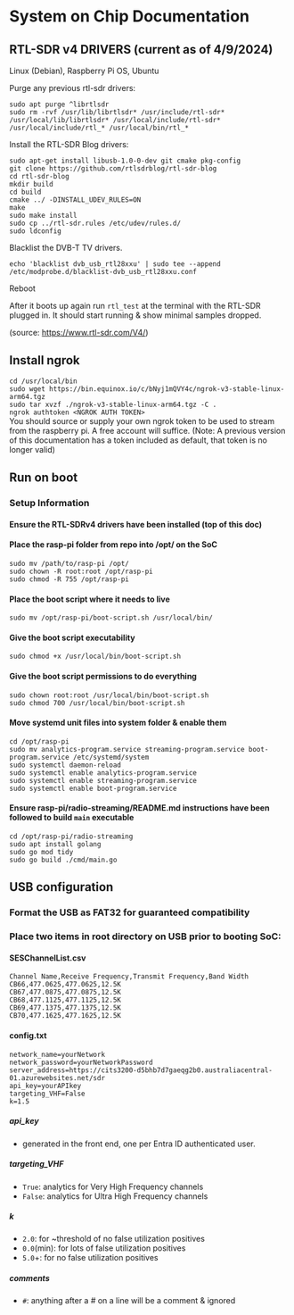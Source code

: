 # System on Chip Documentation
## RTL-SDR v4 DRIVERS (current as of 4/9/2024)
Linux (Debian), Raspberry Pi OS, Ubuntu

Purge any previous rtl-sdr drivers:

	sudo apt purge ^librtlsdr
	sudo rm -rvf /usr/lib/librtlsdr* /usr/include/rtl-sdr* /usr/local/lib/librtlsdr* /usr/local/include/rtl-sdr* /usr/local/include/rtl_* /usr/local/bin/rtl_*

Install the RTL-SDR Blog drivers:

	sudo apt-get install libusb-1.0-0-dev git cmake pkg-config
	git clone https://github.com/rtlsdrblog/rtl-sdr-blog
	cd rtl-sdr-blog
	mkdir build
	cd build
	cmake ../ -DINSTALL_UDEV_RULES=ON
	make
	sudo make install
	sudo cp ../rtl-sdr.rules /etc/udev/rules.d/
	sudo ldconfig

Blacklist the DVB-T TV drivers.

	echo 'blacklist dvb_usb_rtl28xxu' | sudo tee --append /etc/modprobe.d/blacklist-dvb_usb_rtl28xxu.conf

Reboot

After it boots up again run `rtl_test` at the terminal with the RTL-SDR plugged in. It should start running & show minimal samples dropped.

(source: https://www.rtl-sdr.com/V4/)

## Install ngrok
`cd /usr/local/bin`  
`sudo wget https://bin.equinox.io/c/bNyj1mQVY4c/ngrok-v3-stable-linux-arm64.tgz`  
`sudo tar xvzf ./ngrok-v3-stable-linux-arm64.tgz -C .`  
`ngrok authtoken <NGROK AUTH TOKEN>`  
You should source or supply your own ngrok token to be used to stream from the raspberry pi. A free account will suffice.
(Note: A previous version of this documentation has a token included as default, that token is no longer valid)

## Run on boot
### Setup Information
#### Ensure the RTL-SDRv4 drivers have been installed (top of this doc)
#### Place the rasp-pi folder from repo into /opt/ on the SoC
`sudo mv /path/to/rasp-pi /opt/`  
`sudo chown -R root:root /opt/rasp-pi`  
`sudo chmod -R 755 /opt/rasp-pi`  

#### Place the boot script where it needs to live
`sudo mv /opt/rasp-pi/boot-script.sh /usr/local/bin/`

#### Give the boot script executability
`sudo chmod +x /usr/local/bin/boot-script.sh`

#### Give the boot script permissions to do everything
`sudo chown root:root /usr/local/bin/boot-script.sh`  
`sudo chmod 700 /usr/local/bin/boot-script.sh`  

#### Move systemd unit files into system folder & enable them
`cd /opt/rasp-pi`  
`sudo mv analytics-program.service streaming-program.service boot-program.service /etc/systemd/system`  
`sudo systemctl daemon-reload`  
`sudo systemctl enable analytics-program.service`  
`sudo systemctl enable streaming-program.service`  
`sudo systemctl enable boot-program.service`  

#### Ensure rasp-pi/radio-streaming/README.md instructions have been followed to build `main` executable
`cd /opt/rasp-pi/radio-streaming`  
`sudo apt install golang`  
`sudo go mod tidy`  
`sudo go build ./cmd/main.go`  

## USB configuration
### Format the USB as FAT32 for guaranteed compatibility
### Place two items in root directory on USB prior to booting SoC:
#### SESChannelList.csv
```
Channel Name,Receive Frequency,Transmit Frequency,Band Width
CB66,477.0625,477.0625,12.5K
CB67,477.0875,477.0875,12.5K
CB68,477.1125,477.1125,12.5K
CB69,477.1375,477.1375,12.5K
CB70,477.1625,477.1625,12.5K
```
#### config.txt
```
network_name=yourNetwork
network_password=yourNetworkPassword
server_address=https://cits3200-d5bhb7d7gaeqg2b0.australiacentral-01.azurewebsites.net/sdr
api_key=yourAPIkey
targeting_VHF=False
k=1.5
```
##### api_key
* generated in the front end, one per Entra ID authenticated user.
##### targeting_VHF
* `True`: analytics for Very High Frequency channels
* `False`: analytics for Ultra High Frequency channels
##### k
* `2.0`: for ~threshold of no false utilization positives
* `0.0`(min): for lots of false utilization positives
* `5.0`+: for no false utilization positives
##### comments
* `#`: anything after a # on a line will be a comment & ignored